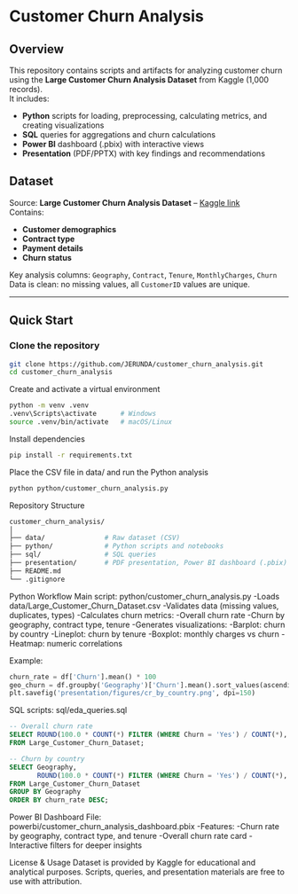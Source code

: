 # Customer Churn Analysis

## Overview
This repository contains scripts and artifacts for analyzing customer churn using the **Large Customer Churn Analysis Dataset** from Kaggle (1,000 records).  
It includes:
- **Python** scripts for loading, preprocessing, calculating metrics, and creating visualizations
- **SQL** queries for aggregations and churn calculations
- **Power BI** dashboard (.pbix) with interactive views
- **Presentation** (PDF/PPTX) with key findings and recommendations

## Dataset
Source: **Large Customer Churn Analysis Dataset** – [Kaggle link](https://www.kaggle.com/datasets/hajraamir21/large-customer-churn-analysis-dataset/data)  
Contains:
- **Customer demographics**
- **Contract type**
- **Payment details**
- **Churn status**

Key analysis columns: `Geography`, `Contract`, `Tenure`, `MonthlyCharges`, `Churn`  
Data is clean: no missing values, all `CustomerID` values are unique.

---

## Quick Start

### Clone the repository
```bash
git clone https://github.com/JERUNDA/customer_churn_analysis.git
cd customer_churn_analysis
```

Create and activate a virtual environment
```bash
python -m venv .venv
.venv\Scripts\activate      # Windows
source .venv/bin/activate   # macOS/Linux
```

Install dependencies
```bash
pip install -r requirements.txt
```

Place the CSV file in data/ and run the Python analysis
```bash
python python/customer_churn_analysis.py
```

Repository Structure
```bash
customer_churn_analysis/
│
├── data/               # Raw dataset (CSV)
├── python/             # Python scripts and notebooks
├── sql/                # SQL queries
├── presentation/       # PDF presentation, Power BI dashboard (.pbix)
├── README.md
└── .gitignore
```

Python Workflow
Main script: python/customer_churn_analysis.py
-Loads data/Large_Customer_Churn_Dataset.csv
-Validates data (missing values, duplicates, types)
-Calculates churn metrics:
     -Overall churn rate
     -Churn by geography, contract type, tenure
-Generates visualizations:
     -Barplot: churn by country
     -Lineplot: churn by tenure
     -Boxplot: monthly charges vs churn
     -Heatmap: numeric correlations

Example:
```python
churn_rate = df['Churn'].mean() * 100
geo_churn = df.groupby('Geography')['Churn'].mean().sort_values(ascending=False)
plt.savefig('presentation/figures/cr_by_country.png', dpi=150)
```
SQL scripts: sql/eda_queries.sql
```sql
-- Overall churn rate
SELECT ROUND(100.0 * COUNT(*) FILTER (WHERE Churn = 'Yes') / COUNT(*), 2) AS churn_rate
FROM Large_Customer_Churn_Dataset;

-- Churn by country
SELECT Geography,
       ROUND(100.0 * COUNT(*) FILTER (WHERE Churn = 'Yes') / COUNT(*), 2) AS churn_rate
FROM Large_Customer_Churn_Dataset
GROUP BY Geography
ORDER BY churn_rate DESC;
```

Power BI Dashboard
File: powerbi/customer_churn_analysis_dashboard.pbix
     -Features:
     -Churn rate by geography, contract type, and tenure
     -Overall churn rate card
     -Interactive filters for deeper insights

License & Usage
Dataset is provided by Kaggle for educational and analytical purposes.
Scripts, queries, and presentation materials are free to use with attribution.


